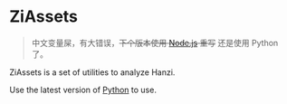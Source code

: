 # ZiAssets

> 中文变量屎，有大错误，~~下个版本使用 [Node.js] 重写~~ 还是使用 Python 了。
> 
> [Node.js]: https://nodejs.org/zh-cn

ZiAssets is a set of utilities to analyze Hanzi.

Use the latest version of [Python] to use.

[Python]: https://www.python.org
